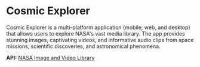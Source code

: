 # Cosmic Explorer

Cosmic Explorer is a multi-platform application (mobile, web, and desktop) that allows users to explore NASA's vast media library. The app provides stunning images, captivating videos, and informative audio clips from space missions, scientific discoveries, and astronomical phenomena.


**API:** [NASA Image and Video Library](https://images.nasa.gov/docs/images.nasa.gov_api_docs.pdf)
